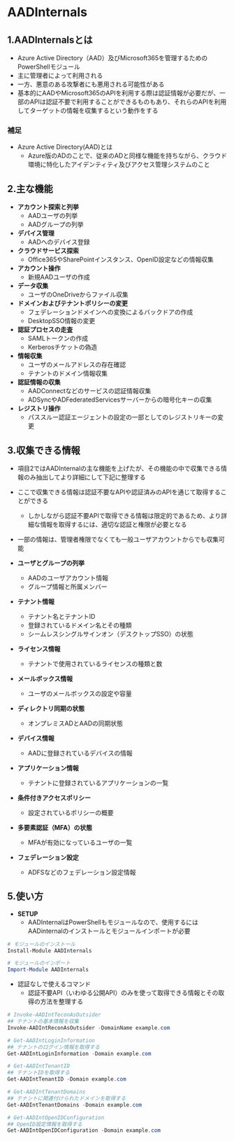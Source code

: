 # AADInternals
## 1.AADInternalsとは
- Azure Active Directory（AAD）及びMicrosoft365を管理するためのPowerShellモジュール
- 主に管理者によって利用される
- 一方、悪意のある攻撃者にも悪用される可能性がある
- 基本的にAADやMicrosoft365のAPIを利用する際は認証情報が必要だが、一部のAPIは認証不要で利用することができるものもあり、それらのAPIを利用してターゲットの情報を収集するという動作をする  
### 補足
- Azure Active Directory(AAD)とは
  - Azure版のADのことで、従来のADと同様な機能を持ちながら、クラウド環境に特化したアイデンティティ及びアクセス管理システムのこと 

## 2.主な機能
- **アカウント探索と列挙**
  - AADユーザの列挙
  - AADグループの列挙
- **デバイス管理**
  - AADへのデバイス登録
- **クラウドサービス探索**
  - Office365やSharePointインスタンス、OpenID設定などの情報収集
- **アカウント操作**
  - 新規AADユーザの作成
- **データ収集**
  - ユーザのOneDriveからファイル収集
- **ドメインおよびテナントポリシーの変更**
  - フェデレーションドメインへの変換によるバックドアの作成
  - DesktopSSO情報の変更
- **認証プロセスの走査**
  - SAMLトークンの作成
  - Kerberosチケットの偽造
- **情報収集**
  - ユーザのメールアドレスの存在確認
  - テナントのドメイン情報収集 
- **認証情報の収集**
  - AADConnectなどのサービスの認証情報収集
  - ADSyncやADFederatedServicesサーバーからの暗号化キーの収集
- **レジストリ操作**
  - パススルー認証エージェントの設定の一部としてのレジストリキーの変更  

## 3.収集できる情報
- 項目2ではAADInternalの主な機能を上げたが、その機能の中で収集できる情報のみ抽出してより詳細にして下記に整理する
- ここで収集できる情報は認証不要なAPIや認証済みのAPIを通じて取得することができる
  - しかしながら認証不要APIで取得できる情報は限定的であるため、より詳細な情報を取得するには、適切な認証と権限が必要となる 
- 一部の情報は、管理者権限でなくても一般ユーザアカウントからでも収集可能

- **ユーザとグループの列挙**
  - AADのユーザアカウント情報
  - グループ情報と所属メンバー
- **テナント情報**
  - テナント名とテナントID
  - 登録されているドメイン名とその種類
  - シームレスシングルサインオン（デスクトップSSO）の状態
- **ライセンス情報**
  - テナントで使用されているライセンスの種類と数
- **メールボックス情報**
  - ユーザのメールボックスの設定や容量
- **ディレクトリ同期の状態**
  - オンプレミスADとAADの同期状態
- **デバイス情報**
  - AADに登録されているデバイスの情報
- **アプリケーション情報**
  - テナントに登録されているアプリケーションの一覧
- **条件付きアクセスポリシー**      
  - 設定されているポリシーの概要
- **多要素認証（MFA）の状態**
  - MFAが有効になっているユーザの一覧
- **フェデレーション設定**
  - ADFSなどのフェデレーション設定情報    

## 5.使い方
- **SETUP**
  - AADInternalはPowerShellもモジュールなので、使用するにはAADinternalのインストールとモジュールインポートが必要
```powerShell
# モジュールのインストール
Install-Module AADInternals

# モジュールのインポート
Import-Module AADInternals
```

- 認証なしで使えるコマンド
  - 認証不要API（いわゆる公開API）のみを使って取得できる情報とその取得の方法を整理する
```powerShell
# Invoke-AADIntTeconAsOutsider
## テナントの基本情報を収集
Invoke-AADIntReconAsOutsider -DomainName example.com
```
```powerShell
# Get-AADIntLoginInformation
## テナントのログイン情報を取得する
Get-AADIntLoginInformation -Domain example.com
```
```powerShell
# Get-AADIntTenantID
## テナントIDを取得する
Get-AADIntTenantID -Domain example.com
```
```powerShell
# Get-AADIntTenantDomains
## テナントに関連付けられたドメインを取得する
Get-AADIntTenantDomains -Domain example.com
```
```powerShell
# Get-AADIntOpenIDConfiguration
## OpenID設定情報を取得する
Get-AADIntOpenIDConfiguration -Domain example.com
```